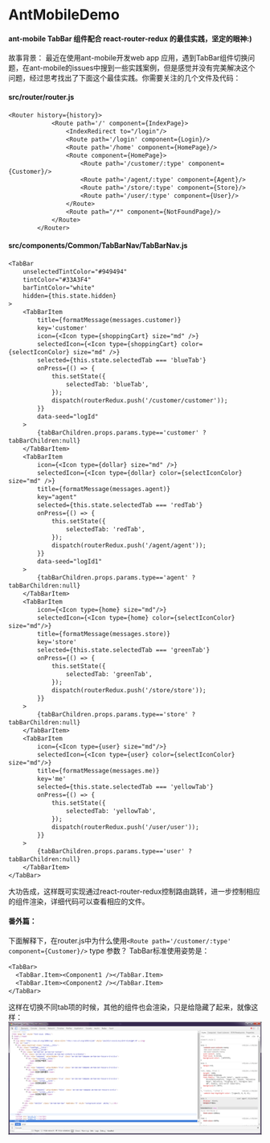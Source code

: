 # AntMobileDemo
#### ant-mobile TabBar 组件配合 react-router-redux 的最佳实践，坚定的眼神:)

故事背景： 最近在使用ant-mobile开发web app 应用，遇到TabBar组件切换问题，在ant-mobile的issues中搜到一些实践案例，但是感觉并没有完美解决这个问题，经过思考找出了下面这个最佳实践。你需要关注的几个文件及代码：

#### src/router/router.js

```
<Router history={history}>
            <Route path='/' component={IndexPage}>
                <IndexRedirect to="/login"/>
                <Route path='/login' component={Login}/>
                <Route path='/home' component={HomePage}/>
                <Route component={HomePage}>
                    <Route path='/customer/:type' component={Customer}/>
                    <Route path='/agent/:type' component={Agent}/>
                    <Route path='/store/:type' component={Store}/>
                    <Route path='/user/:type' component={User}/>
                </Route>
                <Route path="/*" component={NotFoundPage}/>
            </Route>
        </Router>
```

#### src/components/Common/TabBarNav/TabBarNav.js

```
<TabBar
    unselectedTintColor="#949494"
    tintColor="#33A3F4"
    barTintColor="white"
    hidden={this.state.hidden}
>
    <TabBarItem
        title={formatMessage(messages.customer)}
        key='customer'
        icon={<Icon type={shoppingCart} size="md" />}
        selectedIcon={<Icon type={shoppingCart} color={selectIconColor} size="md" />}
        selected={this.state.selectedTab === 'blueTab'}
        onPress={() => {
            this.setState({
                selectedTab: 'blueTab',
            });
            dispatch(routerRedux.push('/customer/customer'));
        }}
        data-seed="logId"
    >
        {tabBarChildren.props.params.type=='customer' ? tabBarChildren:null}
    </TabBarItem>
    <TabBarItem
        icon={<Icon type={dollar} size="md" />}
        selectedIcon={<Icon type={dollar} color={selectIconColor} size="md" />}
        title={formatMessage(messages.agent)}
        key="agent"
        selected={this.state.selectedTab === 'redTab'}
        onPress={() => {
            this.setState({
                selectedTab: 'redTab',
            });
            dispatch(routerRedux.push('/agent/agent'));
        }}
        data-seed="logId1"
    >
        {tabBarChildren.props.params.type=='agent' ? tabBarChildren:null}
    </TabBarItem>
    <TabBarItem
        icon={<Icon type={home} size="md"/>}
        selectedIcon={<Icon type={home} color={selectIconColor} size="md"/>}
        title={formatMessage(messages.store)}
        key='store'
        selected={this.state.selectedTab === 'greenTab'}
        onPress={() => {
            this.setState({
                selectedTab: 'greenTab',
            });
            dispatch(routerRedux.push('/store/store'));
        }}
    >
        {tabBarChildren.props.params.type=='store' ? tabBarChildren:null}
    </TabBarItem>
    <TabBarItem
        icon={<Icon type={user} size="md"/>}
        selectedIcon={<Icon type={user} color={selectIconColor} size="md"/>}
        title={formatMessage(messages.me)}
        key='me'
        selected={this.state.selectedTab === 'yellowTab'}
        onPress={() => {
            this.setState({
                selectedTab: 'yellowTab',
            });
            dispatch(routerRedux.push('/user/user'));
        }}
    >
        {tabBarChildren.props.params.type=='user' ? tabBarChildren:null}
    </TabBarItem>
</TabBar>
```

大功告成，这样既可实现通过react-router-redux控制路由跳转，进一步控制相应的组件渲染，详细代码可以查看相应的文件。

#### 番外篇：

下面解释下，在router.js中为什么使用```<Route path='/customer/:type' component={Customer}/>``` type 参数？
TabBar标准使用姿势是：
```
<TabBar>
  <TabBar.Item><Component1 /></TabBar.Item>
  <TabBar.Item><Component2 /></TabBar.Item>
</TabBar>
```
这样在切换不同tab项的时候，其他的组件也会渲染，只是给隐藏了起来，就像这样：
![](src/assets/pic.png)





